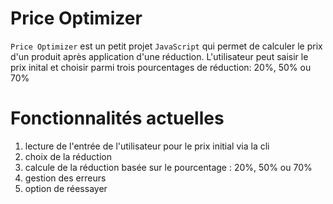 # Price Optimizer
`Price Optimizer` est un petit projet `JavaScript` qui permet de calculer le prix d'un produit après application d'une réduction. L'utilisateur peut saisir le prix inital et choisir parmi trois pourcentages de réduction: 20%, 50% ou 70%

# Fonctionnalités actuelles
1. lecture de l'entrée de l'utilisateur pour le prix initial via la cli
2. choix de la réduction
4. calcule de la réduction basée sur le pourcentage : 20%, 50% ou 70%
5. gestion des erreurs
6. option de réessayer


